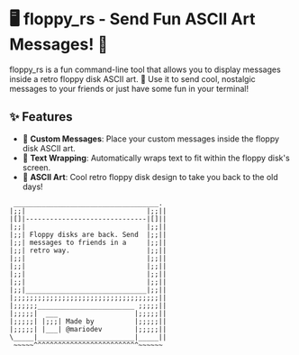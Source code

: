# 🖥️ floppy_rs - Send Fun ASCII Art Messages! 💾

floppy_rs is a fun command-line tool that allows you to display messages inside a retro floppy disk ASCII art. 🥳 Use it to send cool, nostalgic messages to your friends or just have some fun in your terminal!

## ✨ Features

-  📝 **Custom Messages**: Place your custom messages inside the floppy disk ASCII art.
-  🎨 **Text Wrapping**: Automatically wraps text to fit within the floppy disk's screen.
-  💾 **ASCII Art**: Cool retro floppy disk design to take you back to the old days!

```plaintext
 ____________________________________.
|;;|                              |;;||
|[]|------------------------------|[]||
|;;|                              |;;||
|;;| Floppy disks are back. Send  |;;||
|;;| messages to friends in a     |;;||
|;;| retro way.                   |;;||
|;;|                              |;;||
|;;|                              |;;||
|;;|                              |;;||
|;;|                              |;;||
|;;|______________________________|;;||
|;;;;;;;;;;;;;;;;;;;;;;;;;;;;;;;;;;;;||
|;;;;;;________________________ ;;;;;||
|;;;;;|  ___                   |;;;;;||
|;;;;;| |;;;| Made by          |;;;;;||
|;;;;;| |___| @mariodev        |;;;;;||
\_____|________________________|_____||
 ~~~~~^^^^^^^^^^^^^^^^^^^^^^^^^^~~~~~~
```